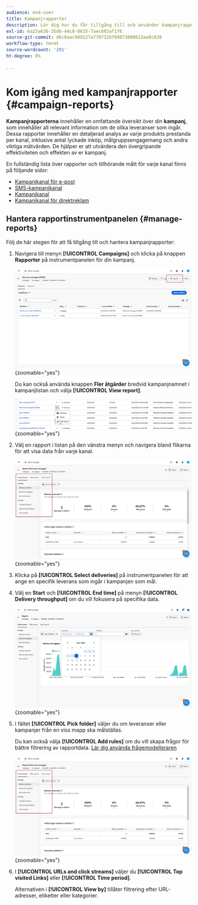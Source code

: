 ```yaml
---
audience: end-user
title: Kampanjrapporter
description: Lär dig hur du får tillgång till och använder kampanjrapporter
exl-id: 6a25a636-35d6-44c8-8635-7aec683af1f6
source-git-commit: d6c6aac9d9127a770732b709873008613ae8c639
workflow-type: tm+mt
source-wordcount: '291'
ht-degree: 0%

---
```


# Kom igång med kampanjrapporter {#campaign-reports}

**Kampanjrapporterna** innehåller en omfattande översikt över din **kampanj**, som innehåller all relevant information om de olika leveranser som ingår. Dessa rapporter innehåller en detaljerad analys av varje produkts prestanda per kanal, inklusive antal lyckade inköp, målgruppsengagemang och andra viktiga mätvärden. De hjälper er att utvärdera den övergripande effektiviteten och effekten av er kampanj.

En fullständig lista över rapporter och tillhörande mått för varje kanal finns på följande sidor:

* [Kampanjkanal för e-post](campaign-reports-email.md)
* [SMS-kampanjkanal](campaign-reports-sms.md)
* [Kampanjkanal](campaign-reports-push.md)
* [Kampanjkanal för direktreklam](campaign-reports-direct-mail.md)

## Hantera rapportinstrumentpanelen {#manage-reports}

Följ de här stegen för att få tillgång till och hantera kampanjrapporter:

1. Navigera till menyn **[!UICONTROL Campaigns]** och klicka på knappen **Rapporter** på instrumentpanelen för din kampanj.

   ![Skärmbild som visar Campaigns-menyn och knappen Rapporter](assets/manage_campaign_report_2.png){zoomable="yes"}

   Du kan också använda knappen **Fler åtgärder** bredvid kampanjnamnet i kampanjlistan och välja **[!UICONTROL View report]**.

   ![Skärmbild som visar knappen Fler åtgärder och alternativet Visa rapport](assets/manage_campaign_report_1.png){zoomable="yes"}

1. Välj en rapport i listan på den vänstra menyn och navigera bland flikarna för att visa data från varje kanal.

   ![Skärmbild som visar den vänstra menyn med rapportalternativ och flikar för kanaldata](assets/manage_campaign_report_4.png){zoomable="yes"}

1. Klicka på **[!UICONTROL Select deliveries]** på instrumentpanelen för att ange en specifik leverans som ingår i kampanjen som mål.

1. Välj en **Start** och **[!UICONTROL End time]** på menyn **[!UICONTROL Delivery throughput]** om du vill fokusera på specifika data.

   ![Skärmbild som visar menyn Leveransflöde med alternativen Start och Sluttid](assets/manage_campaign_report_3.png){zoomable="yes"}

1. I fältet **[!UICONTROL Pick folder]** väljer du om leveranser eller kampanjer från en viss mapp ska målställas.

   Du kan också välja **[!UICONTROL Add rules]** om du vill skapa frågor för bättre filtrering av rapportdata. [Lär dig använda frågemodelleraren](../query/query-modeler-overview.md)

   ![Skärmbild som visar fältet Välj mapp och alternativet Lägg till regler](assets/manage_campaign_report_4.png){zoomable="yes"}

1. I **[!UICONTROL URLs and click streams]** väljer du **[!UICONTROL Top visited Links]** eller **[!UICONTROL Time period]**.

   Alternativen i **[!UICONTROL View by]** tillåter filtrering efter URL-adresser, etiketter eller kategorier.